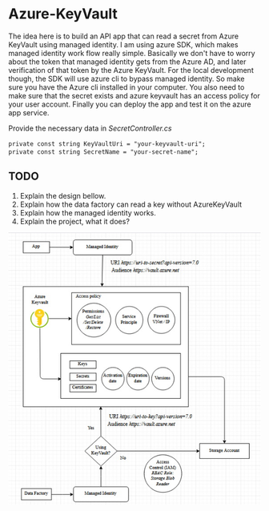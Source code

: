 # Azure-KeyVault

The idea here is to build an API app that can read a secret from Azure KeyVault using managed identity. I am using azure SDK, which makes managed identity work flow really simple. Basically we don't have to worry about the token that managed identity gets from the Azure AD, and later verification of that token by the Azure KeyVault. For the local development though, the SDK will use azure cli to bypass managed identity. So make sure you have the Azure cli installed in your computer. You also need to make sure that the secret exists and azure keyvault has an access policy for your user account. Finally you can deploy the app and test it on the azure app service.

Provide the necessary data in *SecretController.cs*
```
private const string KeyVaultUri = "your-keyvault-uri";
private const string SecretName = "your-secret-name";
```

## TODO
1. Explain the design bellow.
2. Explain how the data factory can read a key without AzureKeyVault
3. Explain how the managed identity works.
4. Explain the project, what it does?

<img src="Architecture.jpg" />
